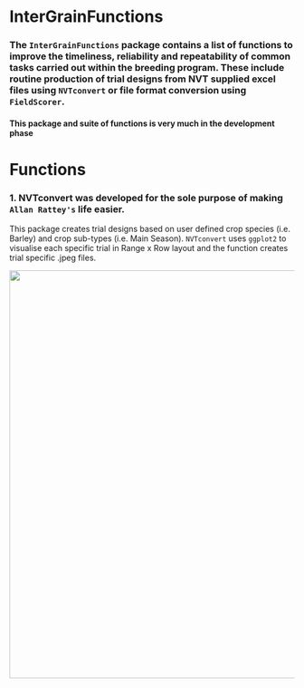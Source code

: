 # InterGrainFunctions

### The `InterGrainFunctions` package contains a list of functions to improve the timeliness, reliability and repeatability of common tasks carried out within the breeding program. These include routine production of trial designs from NVT supplied excel files using `NVTconvert` or file format conversion using `FieldScorer`.

#### This package and suite of functions is very much in the development phase

# Functions
### 1. NVTconvert was developed for the sole purpose of making `Allan Rattey's` life easier.

This package creates trial designs based on user defined crop species (i.e. Barley) and crop sub-types (i.e. Main Season). `NVTconvert` uses `ggplot2` to visualise each specific trial   in Range x Row layout and the function creates trial specific .jpeg files.
 
<img src="https://github.com/CalumWatt/NVTconvert/blob/1a88d84337d08c1363d7f23971d788a8ebce449d/figs/Ballidu%20-%20WA%20-%20WMaA21BALL6%20-%20Main%20Season%20.jpeg" width="720px">

